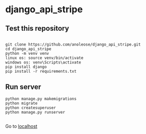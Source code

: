 # django_api_stripe



## Test this repository

```

git clone https://github.com/anoleose/django_api_stripe.git
cd django_api_stripe 
python -m venv venv
linux os: source venv/bin/activate
windows os: venv\Scripts\activate 
pip install django 
pip install -r requirements.txt
```

## Run server 

```
python manage.py makemigrations
python migrate
python createsuperuser
python manage.py runserver 


```
Go to [localhost](http://127.0.0.1:8000)

